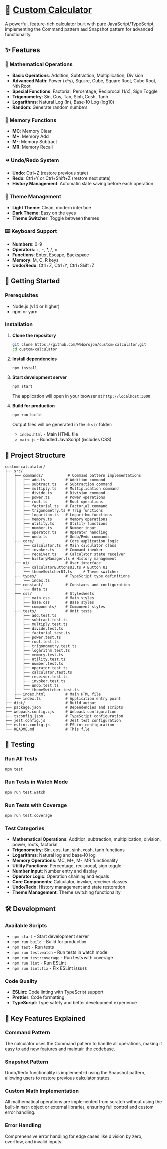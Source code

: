 # 🧮 [Custom Calculator](https://scientific-calculator-777.vercel.app/)

A powerful, feature-rich calculator built with pure JavaScript/TypeScript, implementing the Command pattern and Snapshot pattern for advanced functionality.

## ✨ Features

### 🔢 **Mathematical Operations**

- **Basic Operations**: Addition, Subtraction, Multiplication, Division
- **Advanced Math**: Power (x^y), Square, Cube, Square Root, Cube Root, Nth Root
- **Special Functions**: Factorial, Percentage, Reciprocal (1/x), Sign Toggle
- **Trigonometry**: Sin, Cos, Tan, Sinh, Cosh, Tanh
- **Logarithms**: Natural Log (ln), Base-10 Log (log10)
- **Random**: Generate random numbers

### 💾 **Memory Functions**

- **MC**: Memory Clear
- **M+**: Memory Add
- **M-**: Memory Subtract
- **MR**: Memory Recall

### ⏪ **Undo/Redo System**

- **Undo**: Ctrl+Z (restore previous state)
- **Redo**: Ctrl+Y or Ctrl+Shift+Z (restore next state)
- **History Management**: Automatic state saving before each operation

### 🎨 **Theme Management**

- **Light Theme**: Clean, modern interface
- **Dark Theme**: Easy on the eyes
- **Theme Switcher**: Toggle between themes

### ⌨️ **Keyboard Support**

- **Numbers**: 0-9
- **Operators**: +, -, \*, /, =
- **Functions**: Enter, Escape, Backspace
- **Memory**: M, C, R keys
- **Undo/Redo**: Ctrl+Z, Ctrl+Y, Ctrl+Shift+Z

## 🚀 Getting Started

### Prerequisites

- Node.js (v14 or higher)
- npm or yarn

### Installation

1. **Clone the repository**

   ```bash
   git clone https://github.com/Webprojon/custom-calculator.git
   cd custom-calculator
   ```

2. **Install dependencies**

   ```bash
   npm install
   ```

3. **Start development server**

   ```bash
   npm start
   ```

   The application will open in your browser at `http://localhost:3000`

4. **Build for production**
   ```bash
   npm run build
   ```
   Output files will be generated in the `dist/` folder:
   - `index.html` - Main HTML file
   - `main.js` - Bundled JavaScript (includes CSS)

## 📁 Project Structure

```
custom-calculator/
├── src/
│   ├── commands/           # Command pattern implementations
│   │   ├── add.ts         # Addition command
│   │   ├── subtract.ts    # Subtraction command
│   │   ├── multiply.ts    # Multiplication command
│   │   ├── divide.ts      # Division command
│   │   ├── power.ts       # Power operations
│   │   ├── root.ts        # Root operations
│   │   ├── factorial.ts   # Factorial command
│   │   ├── trigonometry.ts # Trig functions
│   │   ├── logarithm.ts   # Logarithm functions
│   │   ├── memory.ts      # Memory operations
│   │   ├── utility.ts     # Utility functions
│   │   ├── number.ts      # Number input
│   │   ├── operator.ts    # Operator handling
│   │   └── undo.ts        # Undo/Redo commands
│   ├── core/              # Core application logic
│   │   ├── calculator.ts  # Main calculator class
│   │   ├── invoker.ts     # Command invoker
│   │   ├── receiver.ts    # Calculator state receiver
│   │   └── historyManager.ts # History management
│   ├── ui/                # User interface
│   │   ├── calculatorButtonsUI.ts # Button UI
│   │   └── themeSwitcherUI.ts     # Theme switcher
│   ├── types/             # TypeScript type definitions
│   │   └── index.ts
│   ├── constant/          # Constants and configuration
│   │   └── data.ts
│   ├── css/               # Stylesheets
│   │   ├── main.css       # Main styles
│   │   ├── base.css       # Base styles
│   │   └── components/    # Component styles
│   ├── tests/             # Unit tests
│   │   ├── add.test.ts
│   │   ├── subtract.test.ts
│   │   ├── multiply.test.ts
│   │   ├── divide.test.ts
│   │   ├── factorial.test.ts
│   │   ├── power.test.ts
│   │   ├── root.test.ts
│   │   ├── trigonometry.test.ts
│   │   ├── logarithm.test.ts
│   │   ├── memory.test.ts
│   │   ├── utility.test.ts
│   │   ├── number.test.ts
│   │   ├── operator.test.ts
│   │   ├── calculator.test.ts
│   │   ├── receiver.test.ts
│   │   ├── invoker.test.ts
│   │   ├── undo.test.ts
│   │   └── themeSwitcher.test.ts
│   ├── index.html         # Main HTML file
│   └── index.ts           # Application entry point
├── dist/                  # Build output
├── package.json           # Dependencies and scripts
├── webpack.config.cjs     # Webpack configuration
├── tsconfig.json          # TypeScript configuration
├── jest.config.js         # Jest test configuration
├── eslint.config.js       # ESLint configuration
└── README.md              # This file
```

## 🧪 Testing

### Run All Tests

```bash
npm test
```

### Run Tests in Watch Mode

```bash
npm run test:watch
```

### Run Tests with Coverage

```bash
npm run test:coverage
```

### Test Categories

- **Mathematical Operations**: Addition, subtraction, multiplication, division, power, roots, factorial
- **Trigonometry**: Sin, cos, tan, sinh, cosh, tanh functions
- **Logarithms**: Natural log and base-10 log
- **Memory Operations**: MC, M+, M-, MR functionality
- **Utility Functions**: Percentage, reciprocal, sign toggle
- **Number Input**: Number entry and display
- **Operator Logic**: Operation chaining and equals
- **Core Components**: Calculator, invoker, receiver classes
- **Undo/Redo**: History management and state restoration
- **Theme Management**: Theme switching functionality

## 🛠️ Development

### Available Scripts

- `npm start` - Start development server
- `npm run build` - Build for production
- `npm test` - Run tests
- `npm run test:watch` - Run tests in watch mode
- `npm run test:coverage` - Run tests with coverage
- `npm run lint` - Run ESLint
- `npm run lint:fix` - Fix ESLint issues

### Code Quality

- **ESLint**: Code linting with TypeScript support
- **Prettier**: Code formatting
- **TypeScript**: Type safety and better development experience

## 🎯 Key Features Explained

### Command Pattern

The calculator uses the Command pattern to handle all operations, making it easy to add new features and maintain the codebase.

### Snapshot Pattern

Undo/Redo functionality is implemented using the Snapshot pattern, allowing users to restore previous calculator states.

### Custom Math Implementation

All mathematical operations are implemented from scratch without using the built-in `Math` object or external libraries, ensuring full control and custom error handling.

### Error Handling

Comprehensive error handling for edge cases like division by zero, overflow, and invalid inputs.
